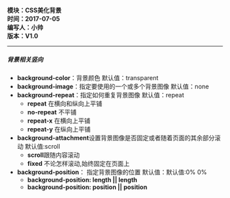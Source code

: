 <!DOCTYPE html>
<html xmlns="http://www.w3.org/1999/xhtml">
<head>
<meta http-equiv="Content-Type" content="text/html; charset=utf-8"/>
    <title>CSS概述</title>
</head>
<body>
    <div>
		<strong>
			模块：CSS美化背景<br/>
			时间：2017-07-05<br/>
			编写人：小帅<br/>
			版本：V1.0						
		</strong>
	</div>	
    <hr/>
	<div>
		<h5>背景相关竖向</h5>
		<ul>
			<li><b>background-color</b>：背景颜色 默认值：transparent</li>
			<li><b>background-image</b>：指定要使用的一个或多个背景图像 默认值：none</li>
			<li><b>background-repeat</b>：指定如何重复背景图像 默认值：repeat
				<ul>
					<li><b>repeat</b> 在横向和纵向上平铺</li>
					<li><b>no-repeat</b> 不平铺</li>
					<li><b>repeat-x</b> 在横向上平铺</li>
					<li><b>repeat-y</b>	在纵向上平铺</li>
				</ul>
			</li>
			<li><b>background-attachment</b>设置背景图像是否固定或者随着页面的其余部分滚动 默认值:scroll
				<ul>
					<li><b>scroll</b>跟随内容滚动</li>
					<li><b>fixed</b> 不论怎样滚动,始终固定在页面上</li>
				</ul>
			</li>
			<li><b>background-position</b>：	指定背景图像的位置 默认值：默认值:0% 0%
				<ul>
					<li><b>background-position: length || length</b></li>
					<li><b>background-position: position || position</b></li>
				</ul>
			</li>
		</ul>	
	</div>
</body>
</html>
